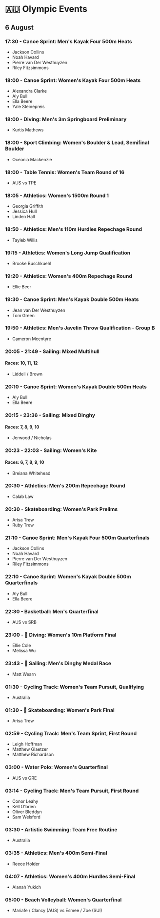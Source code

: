 # 🇦🇺 Olympic Events

## 6 August

### 17:30 - Canoe Sprint: Men's Kayak Four 500m Heats
* Jackson Collins
* Noah Havard
* Pierre van Der Westhuyzen
* Riley Fitzsimmons

### 18:00 - Canoe Sprint: Women's Kayak Four 500m Heats
* Alexandra Clarke
* Aly Bull
* Ella Beere
* Yale Steinepreis

### 18:00 - Diving: Men's 3m Springboard Preliminary
* Kurtis Mathews

### 18:00 - Sport Climbing: Women's Boulder & Lead, Semifinal Boulder
* Oceania Mackenzie

### 18:00 - Table Tennis: Women's Team Round of 16
* AUS vs TPE

### 18:05 - Athletics: Women's 1500m Round 1
* Georgia Griffith
* Jessica Hull
* Linden Hall

### 18:50 - Athletics: Men's 110m Hurdles Repechage Round
* Tayleb Willis

### 19:15 - Athletics: Women's Long Jump Qualification
* Brooke Buschkuehl

### 19:20 - Athletics: Women's 400m Repechage Round
* Ellie Beer

### 19:30 - Canoe Sprint: Men's Kayak Double 500m Heats
* Jean van Der Westhuyzen
* Tom Green

### 19:50 - Athletics: Men's Javelin Throw Qualification - Group B
* Cameron Mcentyre

### 20:05 - 21:49 - Sailing: Mixed Multihull
#### Races: 10, 11, 12
* Liddell / Brown

### 20:10 - Canoe Sprint: Women's Kayak Double 500m Heats
* Aly Bull
* Ella Beere

### 20:15 - 23:36 - Sailing: Mixed Dinghy
#### Races: 7, 8, 9, 10
* Jerwood / Nicholas

### 20:23 - 22:03 - Sailing: Women's Kite
#### Races: 6, 7, 8, 9, 10
* Breiana Whitehead

### 20:30 - Athletics: Men's 200m Repechage Round
* Calab Law

### 20:30 - Skateboarding: Women's Park Prelims
* Arisa Trew
* Ruby Trew

### 21:10 - Canoe Sprint: Men's Kayak Four 500m Quarterfinals
* Jackson Collins
* Noah Havard
* Pierre van Der Westhuyzen
* Riley Fitzsimmons

### 22:10 - Canoe Sprint: Women's Kayak Double 500m Quarterfinals
* Aly Bull
* Ella Beere

### 22:30 - Basketball: Men's Quarterfinal
* AUS vs SRB

### 23:00 - 🏅 Diving: Women's 10m Platform Final
* Ellie Cole
* Melissa Wu

### 23:43 - 🏅 Sailing: Men's Dinghy Medal Race
* Matt Wearn

### 01:30 - Cycling Track: Women's Team Pursuit, Qualifying
* Australia

### 01:30 - 🏅 Skateboarding: Women's Park Final
* Arisa Trew

### 02:59 - Cycling Track: Men's Team Sprint, First Round
* Leigh Hoffman
* Matthew Glaetzer
* Matthew Richardson

### 03:00 - Water Polo: Women's Quarterfinal
* AUS vs GRE

### 03:14 - Cycling Track: Men's Team Pursuit, First Round
* Conor Leahy
* Kell O'brien
* Oliver Bleddyn
* Sam Welsford

### 03:30 - Artistic Swimming: Team Free Routine
* Australia

### 03:35 - Athletics: Men's 400m Semi-Final
* Reece Holder

### 04:07 - Athletics: Women's 400m Hurdles Semi-Final
* Alanah Yukich

### 05:00 - Beach Volleyball: Women's Quarterfinal
* Mariafe / Clancy (AUS) vs Esmee / Zoe (SUI)

